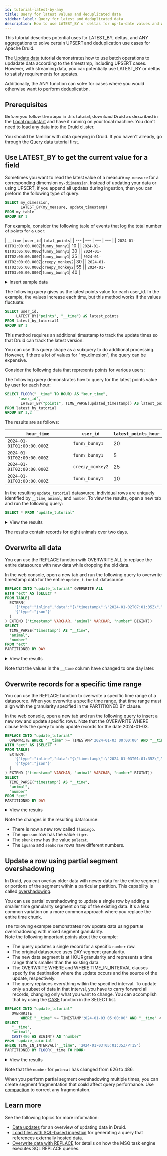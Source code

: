 ```yaml
---
id: tutorial-latest-by-any
title: Query for latest values and deduplicated data
sidebar_label: Query for latest and deduplicated data
description: How to use LATEST_BY or deltas for up-to-date values and ANY for deduplication.
---
```


<!--
  ~ Licensed to the Apache Software Foundation (ASF) under one
  ~ or more contributor license agreements.  See the NOTICE file
  ~ distributed with this work for additional information
  ~ regarding copyright ownership.  The ASF licenses this file
  ~ to you under the Apache License, Version 2.0 (the
  ~ "License"); you may not use this file except in compliance
  ~ with the License.  You may obtain a copy of the License at
  ~
  ~   http://www.apache.org/licenses/LICENSE-2.0
  ~
  ~ Unless required by applicable law or agreed to in writing,
  ~ software distributed under the License is distributed on an
  ~ "AS IS" BASIS, WITHOUT WARRANTIES OR CONDITIONS OF ANY
  ~ KIND, either express or implied.  See the License for the
  ~ specific language governing permissions and limitations
  ~ under the License.
  -->

This tutorial describes potential uses for LATEST_BY, deltas, and ANY aggregations to solve certain UPSERT and deduplication use cases for Apache Druid.

The [Update data](./tutorial-update-data.md) tutorial demonstrates how to use batch operations to updadate data according to the timestamp, including UPSERT cases. However, with streaming data, you can potentially use LATEST_BY or deltas to satisfy requirements for updates.

Additionally, the ANY function can solve for cases where you would otherwise want to perform deduplication.

## Prerequisites

Before you follow the steps in this tutorial, download Druid as described in the [Local quickstart](index.md) and have it running on your local machine. You don't need to load any data into the Druid cluster.

You should be familiar with data querying in Druid. If you haven't already, go through the [Query data](../tutorials/tutorial-query.md) tutorial first.

## Use LATEST_BY to get the current value for a field

Sometimes you want to read the latest value of a measure `my-measure` for a corresponding dimension `my-diimension`. Instead of updating your data or using UPSERT, if you append all updates during ingestion, then you can preform the following type of query:

```sql
SELECT my_dimession,
       LATEST_BY(my_measure, update_timestamp)
FROM my_table
GROUP BY 1
```

For example, consider the following table of events that log the total number of points for a user:

| `__time` |  `user_id`| `total_points`|
| --- | --- | --- | --- |
| `2024-01-01T01:00:00.000Z`|`funny_bunny1`| 10 |
| `2024-01-01T01:05:00.000Z`|`funny_bunny1`| 30 |
| `2024-01-01T02:00:00.000Z`|`funny_bunny1`| 35 |
| `2024-01-01T02:00:00.000Z`|`creepy_monkey2`| 30 |
| `2024-01-01T02:05:00.000Z`|`creepy_monkey2`| 55 |
| `2024-01-01T03:00:00.000Z`|`funny_bunny1`| 40 |

<details>
<summary>Insert sample data</summary>

```sql
REPLACE INTO "latest_by_tutorial1" OVERWRITE ALL
WITH "ext" AS (
  SELECT *
  FROM TABLE(
    EXTERN(
     '{"type":"inline","data":"{\"timestamp\":\"2024-01-01T01:00:00Z\",\"user_id\":\"funny_bunny1\", \"points\":10}\n{\"timestamp\":\"2024-01-01T01:05:00Z\",\"user_id\":\"funny_bunny1\", \"points\":30}\n{\"timestamp\": \"2024-01-01T02:00:00Z\",\"user_id\":\"funny_bunny1\", \"points\":35}\n{\"timestamp\":\"2024-01-01T02:00:00Z\",\"user_id\":\"creepy_monkey2\", \"points\":30}\n{\"timestamp\":\"2024-01-01T02:05:00Z\",\"user_id\":\"creepy_monkey2\", \"points\":55}\n{\"timestamp\":\"2024-01-01T03:00:00Z\",\"user_id\":\"funny_bunny1\", \"points\":40}"}',
     '{"type":"json"}'
    )
  ) EXTEND ("timestamp" VARCHAR, "user_id" VARCHAR, "points" BIGINT)
)
SELECT
  TIME_PARSE("timestamp") AS "__time",
  "user_id",
  "points"
FROM "ext"
PARTITIONED BY DAY
```
</details>

The following query gives us the latest points value for each user_id. In the example, the values increase each time, but this method works if the values fluctuate:

```sql
SELECT user_id,
     LATEST_BY("points", "__time") AS latest_points
FROM latest_by_tutorial1
GROUP BY 1
```

This method requires an additional timestamp to track the update times so that Druid can track the latest version.

You can use this query shape as a subquery to do additional processing. However, if there a lot of values for "my_dimesion", the query can be expensive.

Consider the following data that represents points for various users:



The following query demonstrates how to query for the latest points value by user for each hour:

```sql
SELECT FLOOR("__time" TO HOUR) AS "hour_time",
      "user_id",
       LATEST_BY("points", TIME_PARSE(updated_timestamp)) AS latest_points_hour
FROM latest_by_tutorial
GROUP BY 1,2
```

The results are as follows:

| `hour_time` | `user_id` | `latest_points_hour`|
|---|---|---|
|`2024-01-01T01:00:00.000Z`|`funny_bunny1`|20|
|`2024-01-01T02:00:00.000Z`|`funny_bunny1`|5|
|`2024-01-01T02:00:00.000Z`|`creepy_monkey2`|25|
|`2024-01-01T03:00:00.000Z`|`funny_bunny1`|10|

In the resulting `update_tutorial` datasource, individual rows are uniquely identified by `__time`, `animal`, and `number`.
To view the results, open a new tab and run the following query:

```sql
SELECT * FROM "update_tutorial"
```

<details>
<summary> View the results</summary>

| `__time` | `animal` | `number`|
| -- | -- | -- |
| `2024-01-01T01:01:35.000Z`| `lion`| 300 |
| `2024-01-01T05:01:35.000Z`| `mongoose`| 737 |
| `2024-01-01T06:01:35.000Z`| `snake`| 1234 |
| `2024-01-01T07:01:35.000Z`| `octopus`| 115 |
| `2024-01-02T01:01:35.000Z`| `opossum`| 300 |
| `2024-01-02T05:01:35.000Z`| `skunk`| 737 |
| `2024-01-02T06:01:35.000Z`| `iguana`| 1234 |
| `2024-01-02T07:01:35.000Z`| `seahorse`| 115 |

</details>

The results contain records for eight animals over two days.

## Overwrite all data

You can use the REPLACE function with OVERWRITE ALL to replace the entire datasource with new data while dropping the old data.

In the web console, open a new tab and run the following query to overwrite timestamp data for the entire `update_tutorial` datasource:

```sql
REPLACE INTO "update_tutorial" OVERWRITE ALL
WITH "ext" AS (SELECT *
FROM TABLE(
  EXTERN(
    '{"type":"inline","data":"{\"timestamp\":\"2024-01-02T07:01:35Z\",\"animal\":\"octopus\", \"number\":115}\n{\"timestamp\":\"2024-01-02T05:01:35Z\",\"animal\":\"mongoose\", \"number\":737}\n{\"timestamp\":\"2024-01-02T06:01:35Z\",\"animal\":\"snake\", \"number\":1234}\n{\"timestamp\":\"2024-01-02T01:01:35Z\",\"animal\":\"lion\", \"number\":300}\n{\"timestamp\":\"2024-01-03T07:01:35Z\",\"animal\":\"seahorse\", \"number\":115}\n{\"timestamp\":\"2024-01-03T05:01:35Z\",\"animal\":\"skunk\", \"number\":737}\n{\"timestamp\":\"2024-01-03T06:01:35Z\",\"animal\":\"iguana\", \"number\":1234}\n{\"timestamp\":\"2024-01-03T01:01:35Z\",\"animal\":\"opossum\", \"number\":300}"}',
    '{"type":"json"}'
  )
) EXTEND ("timestamp" VARCHAR, "animal" VARCHAR, "number" BIGINT))
SELECT
  TIME_PARSE("timestamp") AS "__time",
  "animal",
  "number"
FROM "ext"
PARTITIONED BY DAY
```

<details>
<summary> View the results</summary>

| `__time` | `animal` | `number`|
| -- | -- | -- |
| `2024-01-02T01:01:35.000Z`| `lion`| 300 |
| `2024-01-02T05:01:35.000Z`| `mongoose`| 737 |
| `2024-01-02T06:01:35.000Z`| `snake`| 1234 |
| `2024-01-02T07:01:35.000Z`| `octopus`| 115 |
| `2024-01-03T01:01:35.000Z`| `opossum`| 300 |
| `2024-01-03T05:01:35.000Z`| `skunk`| 737 |
| `2024-01-03T06:01:35.000Z`| `iguana`| 1234 |
| `2024-01-03T07:01:35.000Z`| `seahorse`| 115 |

</details>

Note that the values in the `__time` column have changed to one day later.

## Overwrite records for a specific time range

You can use the REPLACE function to overwrite a specific time range of a datasource. When you overwrite a specific time range, that time range must align with the granularity specified in the PARTITIONED BY clause.

In the web console, open a new tab and run the following query to insert a new row and update specific rows. Note that the OVERWRITE WHERE clause tells the query to only update records for the date 2024-01-03.

```sql
REPLACE INTO "update_tutorial" 
  OVERWRITE WHERE "__time" >= TIMESTAMP'2024-01-03 00:00:00' AND "__time" < TIMESTAMP'2024-01-04 00:00:00'
WITH "ext" AS (SELECT *
FROM TABLE(
  EXTERN(
    '{"type":"inline","data":"{\"timestamp\":\"2024-01-03T01:01:35Z\",\"animal\":\"tiger\", \"number\":300}\n{\"timestamp\":\"2024-01-03T07:01:35Z\",\"animal\":\"seahorse\", \"number\":500}\n{\"timestamp\":\"2024-01-03T05:01:35Z\",\"animal\":\"polecat\", \"number\":626}\n{\"timestamp\":\"2024-01-03T06:01:35Z\",\"animal\":\"iguana\", \"number\":300}\n{\"timestamp\":\"2024-01-03T01:01:35Z\",\"animal\":\"flamingo\", \"number\":999}"}',
    '{"type":"json"}'
  )
) EXTEND ("timestamp" VARCHAR, "animal" VARCHAR, "number" BIGINT))
SELECT
  TIME_PARSE("timestamp") AS "__time",
  "animal",
  "number"
FROM "ext"
PARTITIONED BY DAY
```

<details>
<summary> View the results</summary>

| `__time` | `animal` | `number`|
| -- | -- | -- |
| `2024-01-02T01:01:35.000Z`| `lion`| 300 |
| `2024-01-02T05:01:35.000Z`| `mongoose`| 737 |
| `2024-01-02T06:01:35.000Z`| `snake`| 1234 |
| `2024-01-02T07:01:35.000Z`| `octopus`| 115 |
| `2024-01-03T01:01:35.000Z`| `flamingo`| 999 |
| `2024-01-03T01:01:35.000Z`| `tiger`| 300 |
| `2024-01-03T05:01:35.000Z`| `polecat`| 626 |
| `2024-01-03T06:01:35.000Z`| `iguana`| 300 |
| `2024-01-03T07:01:35.000Z`| `seahorse`| 500 |

</details>

Note the changes in the resulting datasource:

* There is now a new row called `flamingo`.
* The `opossum` row has the value `tiger`.
* The `skunk` row has the value `polecat`.
* The `iguana` and `seahorse` rows have different numbers.

## Update a row using partial segment overshadowing

In Druid, you can overlay older data with newer data for the entire segment or portions of the segment within a particular partition.
This capability is called [overshadowing](../ingestion/tasks.md#overshadowing-between-segments).

You can use partial overshadowing to update a single row by adding a smaller time granularity segment on top of the existing data.
It's a less common variation on a more common approach where you replace the entire time chunk.

The following example demonstrates how update data using partial overshadowing with mixed segment granularity.  
Note the following important points about the example:

* The query updates a single record for a specific `number` row.
* The original datasource uses DAY segment granularity.
* The new data segment is at HOUR granularity and represents a time range that's smaller than the existing data.
* The OVERWRITE WHERE and WHERE TIME_IN_INTERVAL clauses specify the destination where the update occurs and the source of the update, respectively.
* The query replaces everything within the specified interval. To update only a subset of data in that interval, you have to carry forward all records, changing only what you want to change. You can accomplish that by using the [CASE](../querying/sql-functions.md#case) function in the SELECT list.

```sql
REPLACE INTO "update_tutorial"
   OVERWRITE
       WHERE "__time" >= TIMESTAMP'2024-01-03 05:00:00' AND "__time" < TIMESTAMP'2024-01-03 06:00:00'
SELECT 
   "__time", 
   "animal", 
   CAST(486 AS BIGINT) AS "number"
FROM "update_tutorial" 
WHERE TIME_IN_INTERVAL("__time", '2024-01-03T05:01:35Z/PT1S')
PARTITIONED BY FLOOR(__time TO HOUR)
```

<details>
<summary> View the results</summary>

| `__time` | `animal` | `number`|
| -- | -- | -- |
| `2024-01-02T01:01:35.000Z`| `lion`| 300 |
| `2024-01-02T05:01:35.000Z`| `mongoose`| 737 |
| `2024-01-02T06:01:35.000Z`| `snake`| 1234 |
| `2024-01-02T07:01:35.000Z`| `octopus`| 115 |
| `2024-01-03T01:01:35.000Z`| `flamingo`| 999 |
| `2024-01-03T01:01:35.000Z`| `tiger`| 300 |
| `2024-01-03T05:01:35.000Z`| `polecat`| 486 |
| `2024-01-03T06:01:35.000Z`| `iguana`| 300 |
| `2024-01-03T07:01:35.000Z`| `seahorse`| 500 |

</details>

Note that the `number` for `polecat` has changed from 626 to 486.

When you perform partial segment overshadowing multiple times, you can create segment fragmentation that could affect query performance. Use [compaction](../data-management/compaction.md) to correct any fragmentation.

## Learn more

See the following topics for more information:

* [Data updates](../data-management/update.md) for an overview of updating data in Druid.
* [Load files with SQL-based ingestion](../tutorials/tutorial-msq-extern.md) for generating a query that references externally hosted data.
* [Overwrite data with REPLACE](../multi-stage-query/concepts.md#overwrite-data-with-replace) for details on how the MSQ task engine executes SQL REPLACE queries.